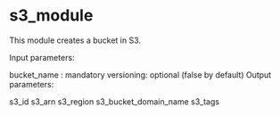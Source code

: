 # s3_module
This module creates a bucket in S3.

Input parameters:

bucket_name : mandatory
versioning: optional (false by default)
Output parameters:

s3_id
s3_arn
s3_region
s3_bucket_domain_name
s3_tags
